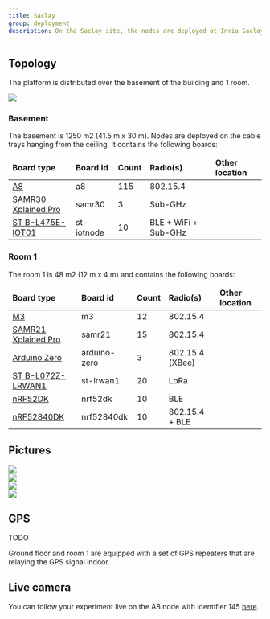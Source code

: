 ```yaml
---
title: Saclay
group: deployment
description: On the Saclay site, the nodes are deployed at Inria Saclay – Île-de-France, where they are spread across the basement and 1 room. Saclay site offers the most heterogeneous deployment, usefull for multi radio and interoperability scenarios.
---
```


## Topology
The platform is distributed over the basement of the building and 1 room.

<div class="row">
    <div class="col-lg-6 offset-lg-3">
        <img class="img-fluid" src="{{ '/assets/images/deployments/saclay/' | relative_url}}saclay_map.png">
    </div>
</div>

### Basement
The basement is 1250 m2 (41.5 m x 30 m). Nodes are deployed on the cable trays hanging from the ceiling. It contains the following boards:

<table class="table table-striped">
    <thead>
        <tr>
            <td><b>Board type</b></td>
            <td><b>Board id</b></td>
            <td><b>Count</b></td>
            <td><b>Radio(s)</b></td>
            <td><b>Other location</b></td>
        </tr>
    </thead>
    <tbody>
        <tr>
            <td><a href="https://www.iot-lab.info/hardware/a8/">A8</a></td>
            <td>a8</td>
            <td>115</td>
            <td>802.15.4</td>
            <td></td>
        </tr>
        <tr>
            <td><a href="{{ site.baseurl}}{% link docs/boards/microchip-samr30.md %}">SAMR30 Xplained Pro</a></td>
            <td>samr30</td>
            <td>3</td>
            <td>Sub-GHz</td>
            <td></td>
        </tr>
        <tr>
            <td><a href="https://www.st.com/en/evaluation-tools/b-l475e-iot01a.html">ST B-L475E-IOT01</a></td>
            <td>st-iotnode</td>
            <td>10</td>
            <td>BLE + WiFi + Sub-GHz</td>
            <td></td>
        </tr>
    </tbody>
</table>

### Room 1
The room 1 is 48 m2 (12 m x 4 m)  and contains the following boards:

<table class="table table-striped">
    <thead>
        <tr>
            <td><b>Board type</b></td>
            <td><b>Board id</b></td>
            <td><b>Count</b></td>
            <td><b>Radio(s)</b></td>
            <td><b>Other location</b></td>
        </tr>
    </thead>
    <tbody>
        <tr>
            <td><a href="https://www.iot-lab.info/hardware/m3/">M3</a></td>
            <td>m3</td>
            <td>12</td>
            <td>802.15.4</td>
            <td></td>
        </tr>
        <tr>
            <td><a href="{{ site.baseurl}}/docs/boards/microchip-samr21">SAMR21 Xplained Pro</a></td>
            <td>samr21</td>
            <td>15</td>
            <td>802.15.4</td>
            <td></td>
        </tr>
        <tr>
            <td><a href="https://www.arduino.cc/en/Main/ArduinoBoardZero">Arduino Zero</a></td>
            <td>arduino-zero</td>
            <td>3</td>
            <td>802.15.4 (XBee)</td>
            <td></td>
        </tr>
        <tr>
            <td><a href="http://www.st.com/en/evaluation-tools/b-l072z-lrwan1.html">ST B-L072Z-LRWAN1</a></td>
            <td>st-lrwan1</td>
            <td>20</td>
            <td>LoRa</td>
            <td></td>
        </tr>
        <tr>
            <td><a href="{{ site.baseurl}}/docs/boards/nordic-nrf52dk">nRF52DK</a></td>
            <td>nrf52dk</td>
            <td>10</td>
            <td>BLE</td>
            <td></td>
        </tr>
        <tr>
            <td><a href="{{ site.baseurl}}/docs/boards/nordic-nrf52840dk">nRF52840DK</a></td>
            <td>nrf52840dk</td>
            <td>10</td>
            <td>802.15.4 + BLE</td>
            <td></td>
        </tr>
    </tbody>
</table>

## Pictures

<div class="row mb-3">
    <div class="col p-1">
        <a href="{{ '/assets/images/deployments/saclay/' | relative_url }}digiteo1.jpg" data-toggle="lightbox" data-gallery="gallery">
            <img class="img-thumbnail img-fluid" src="{{ '/assets/images/deployments/saclay/' | relative_url }}digiteo1.jpg">
        </a>
    </div>
    <div class="col p-1">
        <a href="{{ '/assets/images/deployments/saclay/' | relative_url }}digiteo2.jpg" data-toggle="lightbox" data-gallery="gallery">
            <img class="img-thumbnail img-fluid" src="{{ '/assets/images/deployments/saclay/' | relative_url }}digiteo2.jpg">
        </a>
    </div>
    <div class="w-100"></div>    
    <div class="col p-1">
        <a href="{{ '/assets/images/deployments/saclay/' | relative_url }}lora.jpg" data-toggle="lightbox" data-gallery="gallery">
            <img class="img-thumbnail img-fluid" src="{{ '/assets/images/deployments/saclay/' | relative_url }}lora.jpg">
        </a>
    </div>
    <div class="col p-1">
        <a href="{{ '/assets/images/deployments/saclay/' | relative_url }}parking.jpg" data-toggle="lightbox" data-gallery="gallery">
            <img class="img-thumbnail img-fluid" src="{{ '/assets/images/deployments/saclay/' | relative_url }}parking.jpg">
        </a>
    </div>
</div>

## GPS

TODO

Ground floor and room 1 are equipped with a set of GPS repeaters that are relaying the GPS signal indoor.

## Live camera

You can follow your experiment live on the A8 node with identifier 145
[here](http://demo-fit.saclay.inria.fr).
